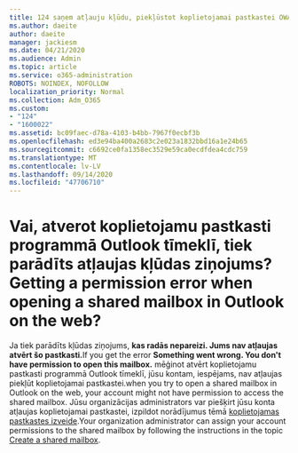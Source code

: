```yaml
---
title: 124 saņem atļauju kļūdu, piekļūstot koplietojamai pastkastei OWA?
ms.author: daeite
author: daeite
manager: jackiesm
ms.date: 04/21/2020
ms.audience: Admin
ms.topic: article
ms.service: o365-administration
ROBOTS: NOINDEX, NOFOLLOW
localization_priority: Normal
ms.collection: Adm_O365
ms.custom:
- "124"
- "1600022"
ms.assetid: bc09faec-d78a-4103-b4bb-7967f0ecbf3b
ms.openlocfilehash: ed3e94ba400a2683c2e023a1832bbd16a1e24b65
ms.sourcegitcommit: c6692ce0fa1358ec3529e59ca0ecdfdea4cdc759
ms.translationtype: MT
ms.contentlocale: lv-LV
ms.lasthandoff: 09/14/2020
ms.locfileid: "47706710"
---
```

# <a name="getting-a-permission-error-when-opening-a-shared-mailbox-in-outlook-on-the-web"></a><span data-ttu-id="cb299-102">Vai, atverot koplietojamu pastkasti programmā Outlook tīmeklī, tiek parādīts atļaujas kļūdas ziņojums?</span><span class="sxs-lookup"><span data-stu-id="cb299-102">Getting a permission error when opening a shared mailbox in Outlook on the web?</span></span>

<span data-ttu-id="cb299-103">Ja tiek parādīts kļūdas ziņojums, **kas radās nepareizi. Jums nav atļaujas atvērt šo pastkasti.**</span><span class="sxs-lookup"><span data-stu-id="cb299-103">If you get the error **Something went wrong. You don't have permission to open this mailbox.**</span></span> <span data-ttu-id="cb299-104">mēģinot atvērt koplietojamu pastkasti programmā Outlook tīmeklī, jūsu kontam, iespējams, nav atļaujas piekļūt koplietojamai pastkastei.</span><span class="sxs-lookup"><span data-stu-id="cb299-104">when you try to open a shared mailbox in Outlook on the web, your account might not have permission to access the shared mailbox.</span></span> <span data-ttu-id="cb299-105">Jūsu organizācijas administrators var piešķirt jūsu konta atļaujas koplietojamai pastkastei, izpildot norādījumus tēmā [koplietojamas pastkastes izveide](https://docs.microsoft.com/microsoft-365/admin/email/create-a-shared-mailbox).</span><span class="sxs-lookup"><span data-stu-id="cb299-105">Your organization administrator can assign your account permissions to the shared mailbox by following the instructions in the topic [Create a shared mailbox](https://docs.microsoft.com/microsoft-365/admin/email/create-a-shared-mailbox).</span></span>
  